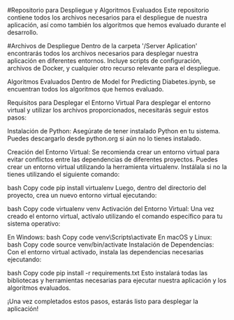 #Repositorio para Despliegue y Algoritmos Evaluados
Este repositorio contiene todos los archivos necesarios para el despliegue de nuestra aplicación, así como también los algoritmos que hemos evaluado durante el desarrollo.

#Archivos de Despliegue
Dentro de la carpeta '/Server Aplication' encontrarás todos los archivos necesarios para desplegar nuestra aplicación en diferentes entornos. Incluye scripts de configuración, archivos de Docker, y cualquier otro recurso relevante para el despliegue.

Algoritmos Evaluados
Dentro de Model for Predicting Diabetes.ipynb, se encuentran todos los algoritmos que hemos evaluado. 

Requisitos para Desplegar el Entorno Virtual
Para desplegar el entorno virtual y utilizar los archivos proporcionados, necesitarás seguir estos pasos:

Instalación de Python: Asegúrate de tener instalado Python en tu sistema. Puedes descargarlo desde python.org si aún no lo tienes instalado.

Creación del Entorno Virtual: Se recomienda crear un entorno virtual para evitar conflictos entre las dependencias de diferentes proyectos. Puedes crear un entorno virtual utilizando la herramienta virtualenv. Instálala si no la tienes utilizando el siguiente comando:

bash
Copy code
pip install virtualenv
Luego, dentro del directorio del proyecto, crea un nuevo entorno virtual ejecutando:

bash
Copy code
virtualenv venv
Activación del Entorno Virtual: Una vez creado el entorno virtual, actívalo utilizando el comando específico para tu sistema operativo:

En Windows:
bash
Copy code
venv\Scripts\activate
En macOS y Linux:
bash
Copy code
source venv/bin/activate
Instalación de Dependencias: Con el entorno virtual activado, instala las dependencias necesarias ejecutando:

bash
Copy code
pip install -r requirements.txt
Esto instalará todas las bibliotecas y herramientas necesarias para ejecutar nuestra aplicación y los algoritmos evaluados.

¡Una vez completados estos pasos, estarás listo para desplegar la aplicación!
